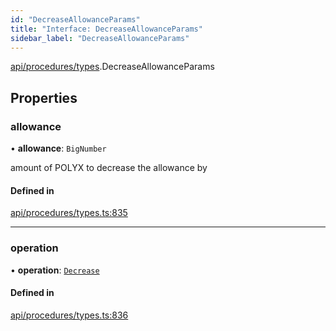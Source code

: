 ```yaml
---
id: "DecreaseAllowanceParams"
title: "Interface: DecreaseAllowanceParams"
sidebar_label: "DecreaseAllowanceParams"
---
```


[api/procedures/types](../../../../../modules/API/Procedures/Types/Types.md).DecreaseAllowanceParams

## Properties

### allowance

• **allowance**: `BigNumber`

amount of POLYX to decrease the allowance by

#### Defined in

[api/procedures/types.ts:835](https://github.com/PolymeshAssociation/polymesh-sdk/blob/07a4c5b0/src/api/procedures/types.ts#L835)

___

### operation

• **operation**: [`Decrease`](../../../../../enums/API/Procedures/Types/AllowanceOperation/AllowanceOperation.md#decrease)

#### Defined in

[api/procedures/types.ts:836](https://github.com/PolymeshAssociation/polymesh-sdk/blob/07a4c5b0/src/api/procedures/types.ts#L836)
